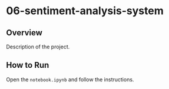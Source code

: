 # 06-sentiment-analysis-system
## Overview
Description of the project.
## How to Run
Open the `notebook.ipynb` and follow the instructions.
